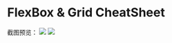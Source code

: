 # FlexBox & Grid CheatSheet

截图预览：
![](https://juejin.im/user/579c651ba633bd0060f526f6)
![](https://juejin.im/user/579c651ba633bd0060f526f6)